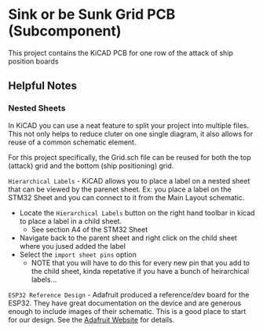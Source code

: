 # Sink or be Sunk Grid PCB (Subcomponent)

This project contains the KiCAD PCB for one row of the attack of ship position boards
## Helpful Notes

### Nested Sheets

In KiCAD you can use a neat feature to split your project into multiple files. This not only helps to reduce cluter on one single diagram, it also allows for reuse of a common schematic element.

For this project specifically, the Grid.sch file can be reused for both the top (attack) grid and the bottom (ship positioning) grid.

`Hierarchical Labels` - KiCAD allows you to place a label on a nested sheet that can be viewed by the parenet sheet. Ex: you place a label on the STM32 Sheet and you can connect to it from the Main Layout schematic.

- Locate the `Hierarchical Labels` button on the right hand toolbar in kicad to place a label in a child sheet.
  - See section A4 of the STM32 Sheet
- Navigate back to the parent sheet and right click on the child sheet where you jused added the label
- Select the `import sheet pins` option
  - NOTE that you will have to do this for every new pin that you add to the child sheet, kinda repetative if you have a bunch of heirarchical labels...

`ESP32 Reference Design` - Adafruit produced a reference/dev board for the ESP32. They have great documentation on the device and are generous enough to include images of their schematic. This is a good place to start for our design. See the [Adafruit Website](https://learn.adafruit.com/adafruit-huzzah32-esp32-feather/downloads) for details.
